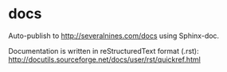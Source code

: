 # docs

Auto-publish to http://severalnines.com/docs using Sphinx-doc.

Documentation is written in reStructuredText format (.rst):
http://docutils.sourceforge.net/docs/user/rst/quickref.html
